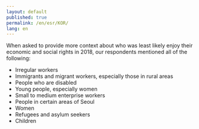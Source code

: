 ```yaml
---
layout: default
published: true
permalink: /en/esr/KOR/
lang: en
---
```


When asked to provide more context about who was least likely enjoy their economic and social rights in 2018, our respondents mentioned all of the following:
-	Irregular workers
-	Immigrants and migrant workers, especially those in rural areas
-	People who are disabled
-	Young people, especially women
-	Small to medium enterprise workers
-	People in certain areas of Seoul
-	Women
-	Refugees and asylum seekers
-	Children
